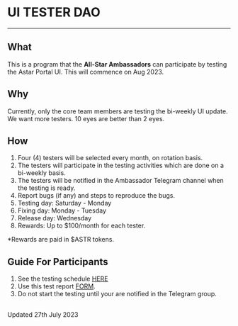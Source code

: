 # UI TESTER DAO

---
## What
This is a program that the **All-Star Ambassadors** can participate by testing the Astar Portal UI. This will commence on Aug 2023.

## Why
Currently, only the core team members are testing the bi-weekly UI update. We want more testers. 10 eyes are better than 2 eyes.

## How
1. Four (4) testers will be selected every month, on rotation basis.
2. The testers will participate in the testing activities which are done on a bi-weekly basis.
3. The testers will be notified in the Ambassador Telegram channel when the testing is ready.
4. Report bugs (if any) and steps to reproduce the bugs.
5. Testing day: Saturday - Monday
6. Fixing day: Monday - Tuesday
7. Release day: Wednesday
8. Rewards: Up to $100/month for each tester.

*Rewards are paid in $ASTR tokens.
 
 ## Guide For Participants
 1. See the testing schedule [HERE](https://docs.google.com/spreadsheets/d/1wVtQ5zMVJYgQaXrQE88lm6zfIqZRu-S-e4fRRGWDGws/edit?usp=sharing)
 2. Use this test report [FORM](https://forms.gle/FdQ46oLYU2udUGr76).
 3. Do not start the testing until your are notified in the Telegram group.

##
Updated 27th July 2023
